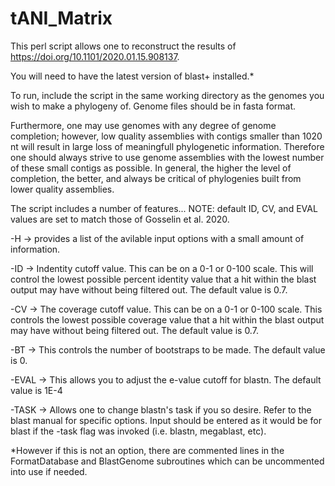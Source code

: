 # tANI_Matrix
This perl script allows one to reconstruct the results of https://doi.org/10.1101/2020.01.15.908137.

You will need to have the latest version of blast+ installed.* 

To run, include the script in the same working directory as the genomes you wish to make a phylogeny of. Genome files should be in fasta format.

Furthermore, one may use genomes with any degree of genome completion; however, low quality assemblies with contigs smaller than 1020 nt will result in large loss of meaningfull phylogenetic information. Therefore one should always strive to use genome assemblies with the lowest number of these small contigs as possible. In general, the higher the level of completion, the better, and always be critical of phylogenies built from lower quality assemblies.


The script includes a number of features...
NOTE: default ID, CV, and EVAL values are set to match those of Gosselin et al. 2020.


-H -> provides a list of the avilable input options with a small amount of information.

-ID -> Indentity cutoff value. This can be on a 0-1 or 0-100 scale. This will control the lowest possible percent identity value that a hit within the blast output may have without being filtered out. The default value is 0.7.

-CV -> The coverage cutoff value. This can be on a 0-1 or 0-100 scale. This controls the lowest possible coverage value that a hit within the blast output may have without being filtered out. The default value is 0.7.

-BT -> This controls the number of bootstraps to be made. The default value is 0.

-EVAL -> This allows you to adjust the e-value cutoff for blastn. The default value is 1E-4

-TASK -> Allows one to change blastn's task if you so desire. Refer to the blast manual for specific options. Input should be entered as it would be for blast if the -task flag was invoked (i.e. blastn, megablast, etc).


*However if this is not an option, there are commented lines in the FormatDatabase and BlastGenome subroutines which can be uncommented into use if needed.

